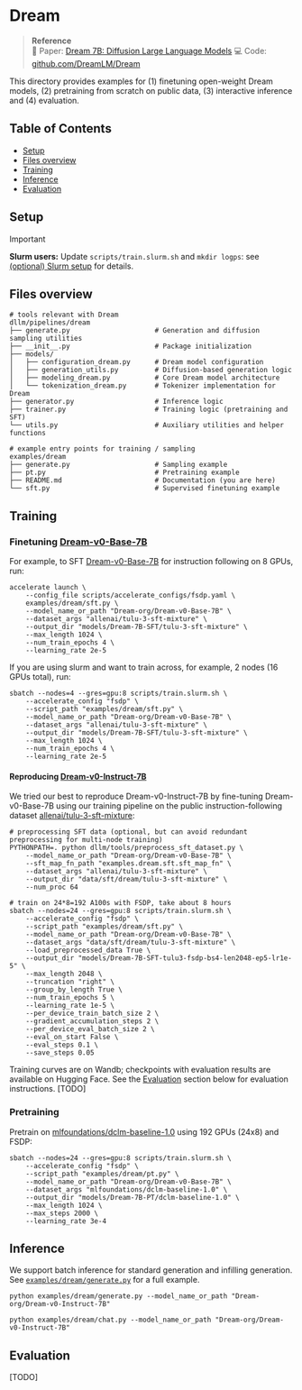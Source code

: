 # Dream

> **Reference**  
> 📄 Paper: [Dream 7B: Diffusion Large Language Models](https://arxiv.org/abs/2508.15487)
> 💻 Code: [github.com/DreamLM/Dream](https://github.com/DreamLM/Dream)

<!-- This directory provides examples for finetuning open-weight Dream models, reproducing Dream by training from scratch on public data (pretraining & finetuning), and batch sampling for generation tasks. -->
This directory provides examples for (1) finetuning open-weight Dream models, (2) pretraining from scratch on public data, (3) interactive inference and (4) evaluation.

## Table of Contents
- [Setup](#setup)
- [Files overview](#files-overview)
- [Training](#training)
    <!-- - [Finetuning Dream-v0-Base-7B](#finetuning-dream-v0-base-7b)
    - [Pretraining from scratch](#pretraining-from-scratch) -->
- [Inference](#inference)
- [Evaluation](#evaluation)

## Setup
> [!IMPORTANT]  
> **Slurm users:** Update `scripts/train.slurm.sh` and `mkdir logps`: see [(optional) Slurm setup](/README.md/#optional-slurm-setup) for details.
>


##  Files overview
```
# tools relevant with Dream
dllm/pipelines/dream
├── generate.py                     # Generation and diffusion sampling utilities
├── __init__.py                     # Package initialization
├── models/
│   ├── configuration_dream.py      # Dream model configuration
│   ├── generation_utils.py         # Diffusion-based generation logic
│   ├── modeling_dream.py           # Core Dream model architecture
│   └── tokenization_dream.py       # Tokenizer implementation for Dream
├── generator.py                    # Inference logic
├── trainer.py                      # Training logic (pretraining and SFT)
└── utils.py                        # Auxiliary utilities and helper functions

# example entry points for training / sampling
examples/dream
├── generate.py                     # Sampling example
├── pt.py                           # Pretraining example
├── README.md                       # Documentation (you are here)
└── sft.py                          # Supervised finetuning example

```
<!-- > [!NOTE]
>  We slightly modified [`modeling_dream.py`](/dllm/pipelines/dream/models/modeling_dream.py) so that the `model.forward()` supports 2-D attention masks. We recommend loading models with `dllm.utils.get_tokenizer`; otherwise `import dllm` before calling `AutoModel.from_pretrained` to ensure the correct models from `dllm` are used. 
> 
> We fixed bugs in `chat_template` and standardize `mask_token` through `dllm.utils.get_tokenizer`. If you use `AutoTokenizer`, keep in mind to set `chat_template` and `mask_token` appropriately yourselves. -->

## Training

<!-- > [!NOTE]
> Here are some useful tips for training.
> - Use a subset of data: `--dataset_args "allenai/tulu-3-sft-mixture[train:10000,test:1000]"`; 
> 
> - Concatenate datasets: `--dataset_args "allenai/tulu-3-sft-mixture|HuggingFaceTB/smoltalk"`;
>
> - Train with LoRA and 4bit quantization: `--load_in_4bit True --lora True`. -->

### Finetuning [Dream-v0-Base-7B](https://huggingface.co/Dream-org/Dream-v0-Base-7B)
For example, to SFT [Dream-v0-Base-7B](https://huggingface.co/Dream-org/Dream-v0-Base-7B) for instruction following on 8 GPUs, run:
```shell
accelerate launch \
    --config_file scripts/accelerate_configs/fsdp.yaml \
    examples/dream/sft.py \
    --model_name_or_path "Dream-org/Dream-v0-Base-7B" \
    --dataset_args "allenai/tulu-3-sft-mixture" \
    --output_dir "models/Dream-7B-SFT/tulu-3-sft-mixture" \
    --max_length 1024 \
    --num_train_epochs 4 \
    --learning_rate 2e-5
```
If you are using slurm and want to train across, for example, 2 nodes (16 GPUs total), run:
```shell
sbatch --nodes=4 --gres=gpu:8 scripts/train.slurm.sh \
    --accelerate_config "fsdp" \
    --script_path "examples/dream/sft.py" \
    --model_name_or_path "Dream-org/Dream-v0-Base-7B" \
    --dataset_args "allenai/tulu-3-sft-mixture" \
    --output_dir "models/Dream-7B-SFT/tulu-3-sft-mixture" \
    --max_length 1024 \
    --num_train_epochs 4 \
    --learning_rate 2e-5
```

<!-- **Reproducing [Dream-v0-Instruct-7B](https://huggingface.co/Dream-org/Dream-v0-Base-7B)**. We tried our best to reproduce Dream-v0-Instruct-7B by fine-tuning Dream-v0-Base-7B using our training pipeline on the public instruction-following dataset [allenai/tulu-3-sft-mixture](https://huggingface.co/datasets/allenai/tulu-3-sft-mixture): -->
#### Reproducing [Dream-v0-Instruct-7B](https://huggingface.co/Dream-org/Dream-v0-Base-7B)
We tried our best to reproduce Dream-v0-Instruct-7B by fine-tuning Dream-v0-Base-7B using our training pipeline on the public instruction-following dataset [allenai/tulu-3-sft-mixture](https://huggingface.co/datasets/allenai/tulu-3-sft-mixture):

```shell
# preprocessing SFT data (optional, but can avoid redundant preprocessing for multi-node training)
PYTHONPATH=. python dllm/tools/preprocess_sft_dataset.py \
    --model_name_or_path "Dream-org/Dream-v0-Base-7B" \
    --sft_map_fn_path "examples.dream.sft.sft_map_fn" \
    --dataset_args "allenai/tulu-3-sft-mixture" \
    --output_dir "data/sft/dream/tulu-3-sft-mixture" \
    --num_proc 64

# train on 24*8=192 A100s with FSDP, take about 8 hours
sbatch --nodes=24 --gres=gpu:8 scripts/train.slurm.sh \
    --accelerate_config "fsdp" \
    --script_path "examples/dream/sft.py" \
    --model_name_or_path "Dream-org/Dream-v0-Base-7B" \
    --dataset_args "data/sft/dream/tulu-3-sft-mixture" \
    --load_preprocessed_data True \
    --output_dir "models/Dream-7B-SFT-tulu3-fsdp-bs4-len2048-ep5-lr1e-5" \
    --max_length 2048 \
    --truncation "right" \
    --group_by_length True \
    --num_train_epochs 5 \
    --learning_rate 1e-5 \
    --per_device_train_batch_size 2 \
    --gradient_accumulation_steps 2 \
    --per_device_eval_batch_size 2 \
    --eval_on_start False \
    --eval_steps 0.1 \
    --save_steps 0.05
```
Training curves are on Wandb; checkpoints with evaluation results are available on Hugging Face. See the [Evaluation](#evaluation) section below for evaluation instructions.
[TODO]

### Pretraining
<!-- > [!NOTE]
> This is an educational example demonstrating how to reproduce Dream pretraining and finetuning on public data. We do not guarantee performance comparable to the official Dream models. -->

Pretrain on [mlfoundations/dclm-baseline-1.0](https://huggingface.co/datasets/mlfoundations/dclm-baseline-1.0) using 192 GPUs (24x8) and FSDP:
```shell
sbatch --nodes=24 --gres=gpu:8 scripts/train.slurm.sh \
    --accelerate_config "fsdp" \
    --script_path "examples/dream/pt.py" \
    --model_name_or_path "Dream-org/Dream-v0-Base-7B" \
    --dataset_args "mlfoundations/dclm-baseline-1.0" \
    --output_dir "models/Dream-7B-PT/dclm-baseline-1.0" \
    --max_length 1024 \
    --max_steps 2000 \
    --learning_rate 3e-4
```

## Inference
We support batch inference for standard generation and infilling generation.
See [`examples/dream/generate.py`](/examples/dream/generate.py) for a full example.
```shell
python examples/dream/generate.py --model_name_or_path "Dream-org/Dream-v0-Instruct-7B"
```
<!-- We also support interactive multi-turn dialogue with visualization.
See [`examples/dream/chat.py`](/examples/dream/chat.py) for a full example. -->
```shell
python examples/dream/chat.py --model_name_or_path "Dream-org/Dream-v0-Instruct-7B"
```

## Evaluation
[TODO]
